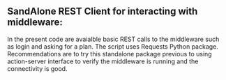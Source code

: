 ## SandAlone REST Client for interacting with middleware:

In the present code are avaialble basic REST calls to the middleware such as login and asking for a plan. The script uses Requests Python package. 
Recommendations are to try this standalone package previous to using action-server interface to verify the middleware is running and the connectivity is good.
